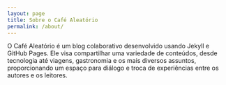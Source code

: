 ```yaml
---
layout: page
title: Sobre o Café Aleatório
permalink: /about/
---
```


O Café Aleatório é um blog colaborativo desenvolvido usando Jekyll e GitHub Pages. Ele visa compartilhar uma variedade de conteúdos, desde tecnologia até viagens, gastronomia e os mais diversos assuntos, proporcionando um espaço para diálogo e troca de experiências entre os autores e os leitores.
